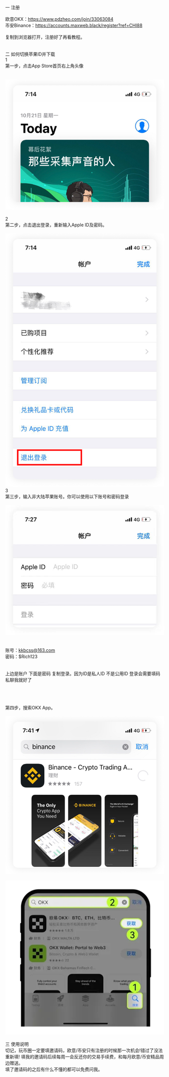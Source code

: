 


一 注册<br/><br/>欧意OKX：https://www.pdzheo.com/join/33063084<br/>
币安Binance：https://accounts.maxweb.black/register?ref=CHI88<br/><br/>
复制到浏览器打开，注册好了再看教程。<br/><br/><br/>二 如何切换苹果ID并下载<br/>1<br/>第一步，点击App Store首页右上角头像<br/><br/><br/>
![image](crypto_pics/AppMain.jpg)
<br/><br/>2<br/>第二步，点击退出登录，重新输入Apple ID及密码。<br/><br/>
![image](crypto_pics/AppRe.jpg)
<br/>3<br/>第三步，输入非大陆苹果账号。你可以使用以下账号和密码登录<br/><br/>
![image](crypto_pics/AppLog.jpg)<br/><br/><br/>账号：kkbcss@163.com<br/>密码：$Rich123<br/><br/><br/>上边是账户 下面是密码 复制登录。因为ID是私人ID  不是公用ID    登录会需要填码   私聊我就好了<br/><br/><br/><br/><br/>第四步，搜索OKX App。<br/><br/>
![image](crypto_pics/bnD.jpg)<br/><br/>
![image](crypto_pics/okxD.jpg)<br/><br/>
三 使用说明<br/>切记，玩币圈一定要填邀请码，欧意/币安只有注册的时候那一次机会!错过了没法重新填! 填我的邀请码后续每周一会反还你的交易手续费，和每月欧意/币安精品周边赠送。<br/>填了邀请码的之后有什么不懂的都可以免费问我。



